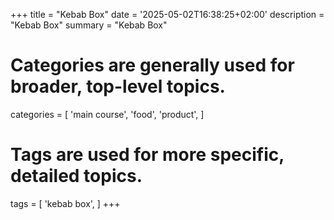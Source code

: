 +++
title = "Kebab Box"
date = '2025-05-02T16:38:25+02:00'
description = "Kebab Box"
summary = "Kebab Box"
# Categories are generally used for broader, top-level topics.
categories = [
 'main course',
 'food',
 'product',
]
# Tags are used for more specific, detailed topics.
tags = [
 'kebab box',
]
+++
